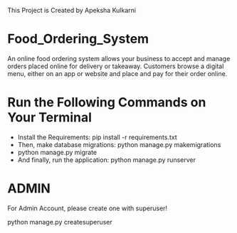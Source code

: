 This Project is Created by Apeksha Kulkarni
# Food_Ordering_System
An online food ordering system allows your business to accept and manage orders placed online for delivery or takeaway. Customers browse a digital menu, either on an app or website and place and pay for their order online.


# Run the Following Commands on Your Terminal
- Install the Requirements: pip install -r requirements.txt
- Then, make database migrations: python manage.py makemigrations
- python manage.py migrate
- And finally, run the application: python manage.py runserver

# ADMIN 
For Admin Account, please create one with superuser!

python manage.py createsuperuser

